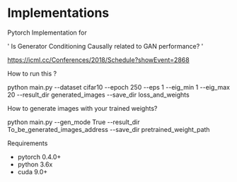 # Implementations
Pytorch Implementation for

' Is Generator Conditioning Causally related to GAN performance? '

https://icml.cc/Conferences/2018/Schedule?showEvent=2868

How to run this ?

python main.py --dataset cifar10 --epoch 250 --eps 1 --eig_min 1 --eig_max 20 --result_dir generated_images --save_dir loss_and_weights

How to generate images with your trained weights?

python main.py --gen_mode True --result_dir To_be_generated_images_address --save_dir pretrained_weight_path

Requirements
- pytorch 0.4.0+
- python 3.6x
- cuda 9.0+
